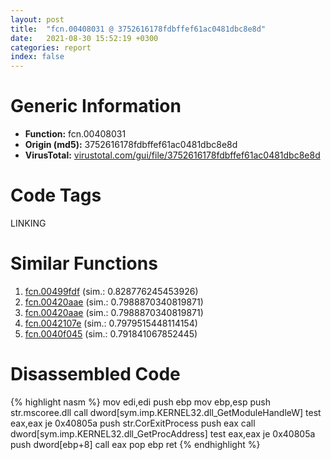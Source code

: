 ```yaml
---
layout: post
title:  "fcn.00408031 @ 3752616178fdbffef61ac0481dbc8e8d"
date:   2021-08-30 15:52:19 +0300
categories: report
index: false
---
```


# Generic Information
- **Function:** fcn.00408031
- **Origin (md5):** 3752616178fdbffef61ac0481dbc8e8d
- **VirusTotal:** [virustotal.com/gui/file/3752616178fdbffef61ac0481dbc8e8d][virustotal_ref]

# Code Tags
<span class="tag" id="LINKING">LINKING</span>


# Similar Functions

1. [fcn.00499fdf][similar_1_ref] (sim.: 0.828776245453926)
2. [fcn.00420aae][similar_2_ref] (sim.: 0.7988870340819871)
3. [fcn.00420aae][similar_3_ref] (sim.: 0.7988870340819871)
4. [fcn.0042107e][similar_4_ref] (sim.: 0.7979515448114154)
5. [fcn.0040f045][similar_5_ref] (sim.: 0.791841067852445)


# Disassembled Code

{% highlight nasm %}
mov edi,edi
push ebp
mov ebp,esp
push str.mscoree.dll
call dword[sym.imp.KERNEL32.dll_GetModuleHandleW]
test eax,eax
je 0x40805a
push str.CorExitProcess
push eax
call dword[sym.imp.KERNEL32.dll_GetProcAddress]
test eax,eax
je 0x40805a
push dword[ebp+8]
call eax
pop ebp
ret 
{% endhighlight %}


[similar_1_ref]: /report/fcn.00499fdf@279a61b1e76da49531f1f16fd1102a2d
[similar_2_ref]: /report/fcn.00420aae@88e03379526f823ce2de3b236adcaf80
[similar_3_ref]: /report/fcn.00420aae@7e044e51324f9f80f4e97d8f3549c003
[similar_4_ref]: /report/fcn.0042107e@319cf4affa41f752783e62f81908d682
[similar_5_ref]: /report/fcn.0040f045@69b3c79878674ea715338a112bb5caa6
[virustotal_ref]: https://www.virustotal.com/gui/file/3752616178fdbffef61ac0481dbc8e8d